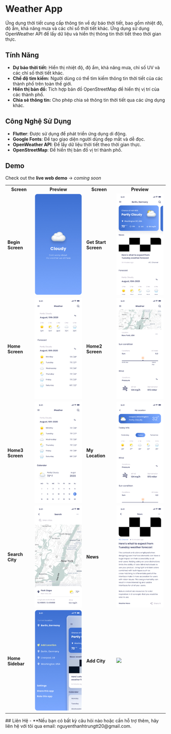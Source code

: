 # Weather App

Ứng dụng thời tiết cung cấp thông tin về dự báo thời tiết, bao gồm nhiệt độ, độ ẩm, khả năng mưa và các chỉ số thời tiết khác. Ứng dụng sử dụng OpenWeather API để lấy dữ liệu và hiển thị thông tin thời tiết theo thời gian thực.

## Tính Năng

- **Dự báo thời tiết:** Hiển thị nhiệt độ, độ ẩm, khả năng mưa, chỉ số UV và các chỉ số thời tiết khác.
- **Chế độ tìm kiếm:** Người dùng có thể tìm kiếm thông tin thời tiết của các thành phố trên toàn thế giới.
- **Hiển thị bản đồ:** Tích hợp bản đồ OpenStreetMap để hiển thị vị trí của các thành phố.
- **Chia sẻ thông tin:** Cho phép chia sẻ thông tin thời tiết qua các ứng dụng khác.

## Công Nghệ Sử Dụng

- **Flutter**: Được sử dụng để phát triển ứng dụng di động.
- **Google Fonts**: Để tạo giao diện người dùng đẹp mắt và dễ đọc.
- **OpenWeather API**: Để lấy dữ liệu thời tiết theo thời gian thực.
- **OpenStreetMap**: Để hiển thị bản đồ vị trí thành phố.

## Demo 

Check out the **live web demo** -> _coming soon_

<table>
  <tr>
    <th>Screen</th>
    <th>Preview</th>
    <th>Screen</th>
    <th>Preview</th>
  </tr>
  <tr>
    <td><strong>Begin Screen</strong></td>
    <td><img src="assets/images/Splash%20screen.jpg" width="300"></td>
    <td><strong>Get Start Screen</strong></td>
    <td><img src="assets/images/Home.jpg" width="300"></td>
  </tr>
  <tr>
    <td><strong>Home Screen</strong></td>
    <td><img src="assets/images/Home%202.jpg" width="300"></td>
    <td><strong>Home2 Screen</strong></td>
    <td><img src="assets/images/Home%203.jpg" width="300"></td>
  </tr>
  </tr>
    <tr>
    <td><strong>Home3 Screen</strong></td>
    <td><img src="assets/images/Home%204.jpg" width="300"></td>
    <td><strong>My Location</strong></td>
    <td><img src="assets/images/My%20Location.jpg" width="300"></td>
  </tr>
  <tr>
    <td><strong>Search City</strong></td>
    <td><img src="assets/images/Search%20City.jpg" width="300"></td>
    <td><strong>News</strong></td>
    <td><img src="assets/images/News.jpg" width="300"></td>
  </tr>
  <tr>
    <td><strong>Home Sidebar</strong></td>
    <td><img src="assets/images/Home%20Sidebar.jpg" width="300"></td>
    <td><strong>Add City</strong></td>
    <td><img src="assets/images/add_city.jpg" width="300"></td>
  </tr>
</table>
## Liên Hệ
- **Nếu bạn có bất kỳ câu hỏi nào hoặc cần hỗ trợ thêm, hãy liên hệ với tôi qua email: nguyenthanhtrungtt20@gmail.com.



